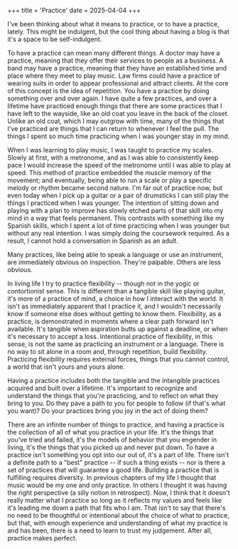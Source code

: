+++
title = 'Practice'
date = 2025-04-04
+++

I've been thinking about what it means to practice, or to have a practice, lately. This might be indulgent, but the cool thing about having a blog is that it's a space to be self-indulgent.

To have a practice can mean many different things. A doctor may have a practice, meaning that they offer their services to people as a business. A band may have a practice, meaning that they have an established time and place where they meet to play music. Law firms could have a practice of wearing suits in order to appear professional and attract clients. At the core of this concept is the idea of repetition. You have a practice by doing something over and over again. I have quite a few practices, and over a lifetime have practiced enough things that there are some practices that I have left to the wayside, like an old coat you leave in the back of the closet. Unlike an old coat, which I may outgrow with time, many of the things that I've practiced are things that I can return to whenever I feel the pull. The things I spent so much time practicing when I was younger stay in my mind. 

When I was learning to play music, I was taught to practice my scales. Slowly at first, with a metronome, and as I was able to consistently keep pace I would increase the speed of the metronome until I was able to play at speed. This method of practice embedded the muscle memory of the movement; and eventually, being able to run a scale or play a specific melody or rhythm became second nature. I'm far out of practice now, but even today when I pick up a guitar or a pair of drumsticks I can still play the things I practiced when I was younger. The intention of sitting down and playing with a plan to improve has slowly etched parts of that skill into my mind in a way that feels permanent. This contrasts with something like my Spanish skills, which I spent a lot of time practicing when I was younger but without any real intention. I was simply doing the coursework required. As a result, I cannot hold a conversation in Spanish as an adult. 

Many practices, like being able to speak a language or use an instrument, are immediately obvious on inspection. They're palpable. Others are less obvious.

In living life I try to practice flexibility -- though not in the yogic or contortionist sense. This is different than a tangible skill like playing guitar, it's more of a practice of mind, a choice in how I interact with the world. It isn't as immediately apparent that I practice it, and I wouldn't necessarily know if someone else does without getting to know them. Flexibility, as a practice, is demonstrated in moments where a clear path forward isn't available. It's tangible when aspiration butts up against a deadline, or when it's necessary to accept a loss. Intentional practice of flexibility, in this sense, is not the same as practicing an instrument or a language. There is no way to sit alone in a room and, through repetition, build flexibility. Practicing flexibility requires external forces, things that you cannot control, a world that isn't yours and yours alone. 

Having a practice includes both the tangible and the intangible practices acquired and built over a lifetime. It's important to recognize and understand the things that you're practicing, and to reflect on what they bring to you. Do they pave a path to you for people to follow (if that's what you want)? Do your practices bring you joy in the act of doing them? 

There are an infinite number of things to practice, and having a practice is the collection of all of what you practice in your life. It's the things that you've tried and failed, it's the models of behavior that you engender in living, it's the things that you picked up and never put down. To have a practice isn't something you opt into our out of, it's a part of life. There isn't a definite path to a "best" practice -- if such a thing exists -- nor is there a set of practices that will guarantee a good life. Building a practice that is fulfilling requires diversity. In previous chapters of my life I thought that music would be my one and only practice. In others I thought it was having the right perspective (a silly notion in retrospect). Now, I think that it doesn't really matter what I practice so long as it reflects my values and feels like it's leading me down a path that fits who I am. That isn't to say that there's no need to be thoughtful or intentional about the choice of what to practice, but that, with enough experience and understanding of what my practice is and has been, there is a need to learn to trust my judgement. After all, practice makes perfect. 
